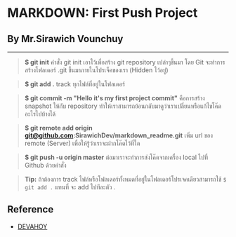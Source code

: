 <h1>MARKDOWN: First Push Project </h1>
<h2> By Mr.Sirawich Vounchuy </h2>

----------

> **$ git init** คำสั่ง git init เอาไว้เพื่อสร้าง git repository เปล่าๆขึ้นมา โดย Git จะทำการสร้างโฟลเดอร์  .git ขึ้นมาภายในโปรเจ็คของเรา (Hidden ไว้อยู่)

> **$ git add .** track ทุกไฟล์ที่อยู่ในโฟลเดอร์ 

> **$ git commit -m "Hello it's my first project commit"** คือการสร้าง snapshot ให้กับ repository ทำให้เราสามารถย้อนกลับมาดูว่าเราเปลี่ยนหรือแก้ไขโค๊ดอะไรไปบ้างได้

> **$ git remote add origin git@github.com:SirawichDev/markdown_readme.git** เพิ่ม url ของ remote (Server) เพื่อให้รู้ว่าเราจะฝากโค๊ดไว้ที่ใด

> **$ git push -u origin master** ต่อมาเราจะทำการส่งโค๊ดจากเครื่อง local ไปที่ Github ด้วยคำสั่ง
 
> **Tip:**  ถ้าต้องการ track ไฟล์หรือโฟลเดอร์ทั้งหมดที่อยู่ในโฟลเดอร์โปรเจคเดียวสามารถใช้  `$ git add .` แทนที่ จะ add ไปทีละตัว .

<h2> Reference </h2>

* [DEVAHOY](https://devahoy.com/posts/introduction-to-git-and-github/)


